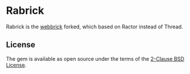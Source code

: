 # Rabrick

Rabrick is the [webbrick](https://github.com/ruby/webrick) forked, which based on Ractor instead of Thread.

## License

The gem is available as open source under the terms of the [2-Clause BSD License](https://opensource.org/licenses/BSD-2-Clause).
